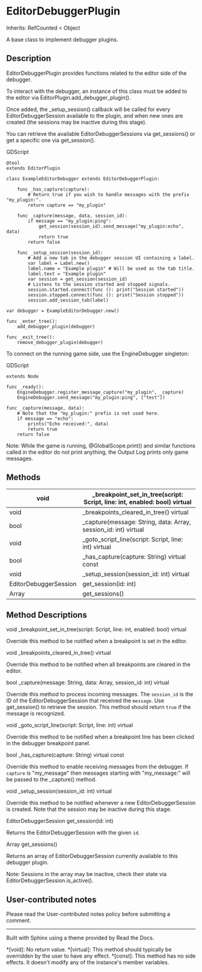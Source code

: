 # EditorDebuggerPlugin

Inherits: RefCounted < Object

A base class to implement debugger plugins.

## Description

EditorDebuggerPlugin provides functions related to the editor side of the
debugger.

To interact with the debugger, an instance of this class must be added to the
editor via EditorPlugin.add_debugger_plugin().

Once added, the _setup_session() callback will be called for every
EditorDebuggerSession available to the plugin, and when new ones are created
(the sessions may be inactive during this stage).

You can retrieve the available EditorDebuggerSessions via get_sessions() or
get a specific one via get_session().

GDScript

    
    
    @tool
    extends EditorPlugin
    
    class ExampleEditorDebugger extends EditorDebuggerPlugin:
    
        func _has_capture(capture):
            # Return true if you wish to handle messages with the prefix "my_plugin:".
            return capture == "my_plugin"
    
        func _capture(message, data, session_id):
            if message == "my_plugin:ping":
                get_session(session_id).send_message("my_plugin:echo", data)
                return true
            return false
    
        func _setup_session(session_id):
            # Add a new tab in the debugger session UI containing a label.
            var label = Label.new()
            label.name = "Example plugin" # Will be used as the tab title.
            label.text = "Example plugin"
            var session = get_session(session_id)
            # Listens to the session started and stopped signals.
            session.started.connect(func (): print("Session started"))
            session.stopped.connect(func (): print("Session stopped"))
            session.add_session_tab(label)
    
    var debugger = ExampleEditorDebugger.new()
    
    func _enter_tree():
        add_debugger_plugin(debugger)
    
    func _exit_tree():
        remove_debugger_plugin(debugger)
    

To connect on the running game side, use the EngineDebugger singleton:

GDScript

    
    
    extends Node
    
    func _ready():
        EngineDebugger.register_message_capture("my_plugin", _capture)
        EngineDebugger.send_message("my_plugin:ping", ["test"])
    
    func _capture(message, data):
        # Note that the "my_plugin:" prefix is not used here.
        if message == "echo":
            prints("Echo received:", data)
            return true
        return false
    

Note: While the game is running, @GlobalScope.print() and similar functions
called in the editor do not print anything, the Output Log prints only game
messages.

## Methods

void | _breakpoint_set_in_tree(script: Script, line: int, enabled: bool) virtual  
---|---  
void | _breakpoints_cleared_in_tree() virtual  
bool | _capture(message: String, data: Array, session_id: int) virtual  
void | _goto_script_line(script: Script, line: int) virtual  
bool | _has_capture(capture: String) virtual const  
void | _setup_session(session_id: int) virtual  
EditorDebuggerSession | get_session(id: int)  
Array | get_sessions()  
  
## Method Descriptions

void _breakpoint_set_in_tree(script: Script, line: int, enabled: bool) virtual

Override this method to be notified when a breakpoint is set in the editor.

void _breakpoints_cleared_in_tree() virtual

Override this method to be notified when all breakpoints are cleared in the
editor.

bool _capture(message: String, data: Array, session_id: int) virtual

Override this method to process incoming messages. The `session_id` is the ID
of the EditorDebuggerSession that received the `message`. Use get_session() to
retrieve the session. This method should return `true` if the message is
recognized.

void _goto_script_line(script: Script, line: int) virtual

Override this method to be notified when a breakpoint line has been clicked in
the debugger breakpoint panel.

bool _has_capture(capture: String) virtual const

Override this method to enable receiving messages from the debugger. If
`capture` is "my_message" then messages starting with "my_message:" will be
passed to the _capture() method.

void _setup_session(session_id: int) virtual

Override this method to be notified whenever a new EditorDebuggerSession is
created. Note that the session may be inactive during this stage.

EditorDebuggerSession get_session(id: int)

Returns the EditorDebuggerSession with the given `id`.

Array get_sessions()

Returns an array of EditorDebuggerSession currently available to this debugger
plugin.

Note: Sessions in the array may be inactive, check their state via
EditorDebuggerSession.is_active().

## User-contributed notes

Please read the User-contributed notes policy before submitting a comment.

* * *

Built with Sphinx using a theme provided by Read the Docs.

  *[void]: No return value.
  *[virtual]: This method should typically be overridden by the user to have any effect.
  *[const]: This method has no side effects. It doesn't modify any of the instance's member variables.

